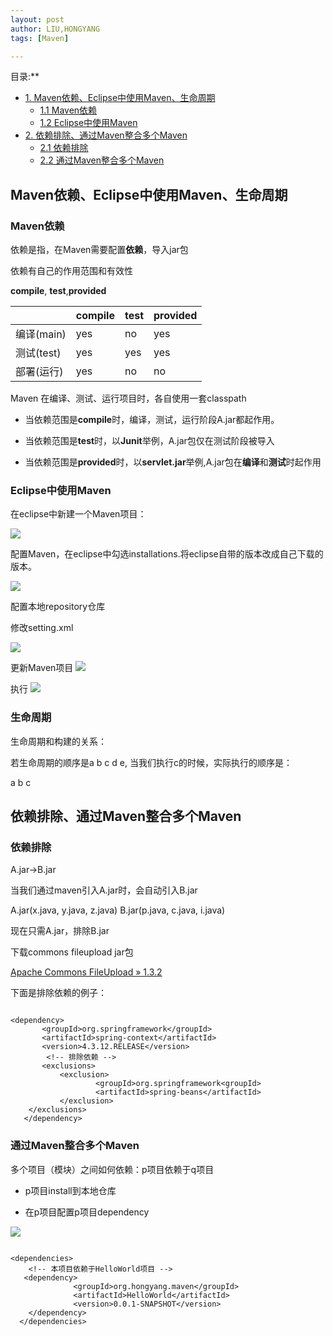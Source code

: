 ```yaml
---
layout: post
author: LIU,HONGYANG
tags: [Maven]

---
```








目录:**

- [1. Maven依赖、Eclipse中使用Maven、生命周期 ](#1)
	* [1.1 Maven依赖](#1.1)	
	* [1.2 Eclipse中使用Maven](#1.2)
- [2. 依赖排除、通过Maven整合多个Maven](#2)
	* [2.1 依赖排除](#2.1)
	* [2.2 通过Maven整合多个Maven](#2.2)



<h2 id='1'> Maven依赖、Eclipse中使用Maven、生命周期 </h2>

<h3 id='1.1'>Maven依赖</h3>


依赖是指，在Maven需要配置**依赖**，导入jar包

依赖有自己的作用范围和有效性

**compile**, **test**,**provided**



|  | compile | test | provided |
| :---- | :---- | :---- | :---- |
| 编译(main) |  yes   |  no | yes |
| 测试(test) |  yes | yes | yes|
| 部署(运行)  |    yes  |  no | no |


Maven 在编译、测试、运行项目时，各自使用一套classpath


- 当依赖范围是**compile**时，编译，测试，运行阶段A.jar都起作用。

- 当依赖范围是**test**时，以**Junit**举例，A.jar包仅在测试阶段被导入

- 当依赖范围是**provided**时，以**servlet.jar**举例,A.jar包在**编译**和**测试**时起作用


<h3 id='1.2'>Eclipse中使用Maven</h3>





在eclipse中新建一个Maven项目：

![](https://tva1.sinaimg.cn/large/006y8mN6gy1g993vfbxubj30y80u0424.jpg)


配置Maven，在eclipse中勾选installations.将eclipse自带的版本改成自己下载的版本。


![](https://tva1.sinaimg.cn/large/006y8mN6gy1g9948bedk3j30zm0towjj.jpg)


配置本地repository仓库

修改setting.xml

![](https://tva1.sinaimg.cn/large/006y8mN6gy1g9a59o43zoj31320tsgqa.jpg)

更新Maven项目
![](https://tva1.sinaimg.cn/large/006y8mN6gy1g9a62szmi1j30u00v0b29.jpg)

执行
![](https://tva1.sinaimg.cn/large/006y8mN6gy1g9a64t0m46j30yz0u0b29.jpg)


<h3 id='1.3'>生命周期</h3>


生命周期和构建的关系：

若生命周期的顺序是a b c d e, 当我们执行c的时候，实际执行的顺序是：

a b c



<h2 id='2'> 依赖排除、通过Maven整合多个Maven</h2>




<h3 id='2.1'>依赖排除</h3>


A.jar->B.jar


当我们通过maven引入A.jar时，会自动引入B.jar

A.jar(x.java, y.java, z.java)
B.jar(p.java, c.java, i.java)

现在只需A.jar，排除B.jar

下载commons fileupload jar包

[Apache Commons FileUpload » 1.3.2](https://mvnrepository.com/artifact/commons-fileupload/commons-fileupload/1.3.2)


 下面是排除依赖的例子：


 ```{}
 
 <dependency>
	    <groupId>org.springframework</groupId>
	    <artifactId>spring-context</artifactId>
	    <version>4.3.12.RELEASE</version>
	     <!-- 排除依赖 -->
	    <exclusions>
		 	<exclusion>
		 			<groupId>org.springframework<groupId>
		 			<artifactId>spring-beans</artifactId>
		 	</exclusion>
	 </exclusions>
	</dependency>
 
 ```


<h3 id='2.2'>通过Maven整合多个Maven</h3>




 多个项目（模块）之间如何依赖：p项目依赖于q项目

 - p项目install到本地仓库


 - 在p项目配置p项目dependency

 

![](https://tva1.sinaimg.cn/large/006y8mN6gy1g9aahkorjdj313e0fygp7.jpg)   


```{}

<dependencies>
  	<!-- 本项目依赖于HelloWorld项目 -->
   <dependency>
			  <groupId>org.hongyang.maven</groupId>
			  <artifactId>HelloWorld</artifactId>
			  <version>0.0.1-SNAPSHOT</version>
	</dependency>
  </dependencies>
```















 

 

